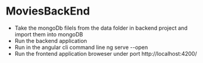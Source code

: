 # MoviesBackEnd

- Take the mongoDb filels from the data folder in backend project and import them into mongoDB
- Run the backend application 
- Run in the angular cli command line ng serve --open
- Run the frontend application broweser under port http://localhost:4200/
